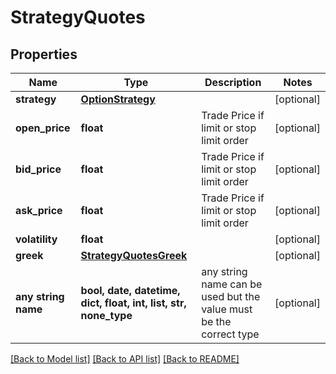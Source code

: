 # StrategyQuotes


## Properties
Name | Type | Description | Notes
------------ | ------------- | ------------- | -------------
**strategy** | [**OptionStrategy**](OptionStrategy.md) |  | [optional] 
**open_price** | **float** | Trade Price if limit or stop limit order | [optional] 
**bid_price** | **float** | Trade Price if limit or stop limit order | [optional] 
**ask_price** | **float** | Trade Price if limit or stop limit order | [optional] 
**volatility** | **float** |  | [optional] 
**greek** | [**StrategyQuotesGreek**](StrategyQuotesGreek.md) |  | [optional] 
**any string name** | **bool, date, datetime, dict, float, int, list, str, none_type** | any string name can be used but the value must be the correct type | [optional]

[[Back to Model list]](../README.md#documentation-for-models) [[Back to API list]](../README.md#documentation-for-api-endpoints) [[Back to README]](../README.md)


